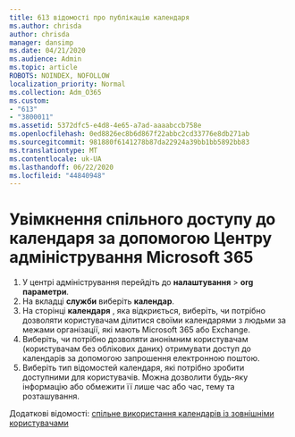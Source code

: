 ```yaml
---
title: 613 відомості про публікацію календаря
ms.author: chrisda
author: chrisda
manager: dansimp
ms.date: 04/21/2020
ms.audience: Admin
ms.topic: article
ROBOTS: NOINDEX, NOFOLLOW
localization_priority: Normal
ms.collection: Adm_O365
ms.custom:
- "613"
- "3800011"
ms.assetid: 5372dfc5-e4d8-4e65-a7ad-aaaabccb758e
ms.openlocfilehash: 0ed8826ec8b6d867f22abbc2cd33776e8db271ab
ms.sourcegitcommit: 981880f6141278b87da22924a39bb1bb5892bb83
ms.translationtype: MT
ms.contentlocale: uk-UA
ms.lasthandoff: 06/22/2020
ms.locfileid: "44840948"
---
```

# <a name="enable-calendar-sharing-using-the-microsoft-365-admin-center"></a>Увімкнення спільного доступу до календаря за допомогою Центру адміністрування Microsoft 365

1. У центрі адміністрування перейдіть до **налаштування**   >   **org параметри**.
2. На вкладці **служби** виберіть **календар**.
3. На сторінці **календаря** , яка відкриється, виберіть, чи потрібно дозволяти користувачам ділитися своїми календарями з людьми за межами організації, які мають Microsoft 365 або Exchange.
4. Виберіть, чи потрібно дозволяти анонімним користувачам (користувачам без облікових даних) отримувати доступ до календарів за допомогою запрошення електронною поштою.
5. Виберіть тип відомостей календаря, які потрібно зробити доступними для користувачів. Можна дозволити будь-яку інформацію або обмежити її лише час або час, тему та розташування.

Додаткові відомості: [спільне використання календарів із зовнішніми користувачами](https://docs.microsoft.com/microsoft-365/admin/manage/share-calendars-with-external-users)
